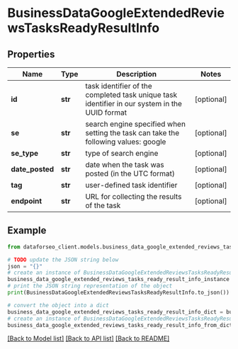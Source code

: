 # BusinessDataGoogleExtendedReviewsTasksReadyResultInfo


## Properties

Name | Type | Description | Notes
------------ | ------------- | ------------- | -------------
**id** | **str** | task identifier of the completed task unique task identifier in our system in the UUID format | [optional] 
**se** | **str** | search engine specified when setting the task can take the following values: google | [optional] 
**se_type** | **str** | type of search engine | [optional] 
**date_posted** | **str** | date when the task was posted (in the UTC format) | [optional] 
**tag** | **str** | user-defined task identifier | [optional] 
**endpoint** | **str** | URL for collecting the results of the task | [optional] 

## Example

```python
from dataforseo_client.models.business_data_google_extended_reviews_tasks_ready_result_info import BusinessDataGoogleExtendedReviewsTasksReadyResultInfo

# TODO update the JSON string below
json = "{}"
# create an instance of BusinessDataGoogleExtendedReviewsTasksReadyResultInfo from a JSON string
business_data_google_extended_reviews_tasks_ready_result_info_instance = BusinessDataGoogleExtendedReviewsTasksReadyResultInfo.from_json(json)
# print the JSON string representation of the object
print(BusinessDataGoogleExtendedReviewsTasksReadyResultInfo.to_json())

# convert the object into a dict
business_data_google_extended_reviews_tasks_ready_result_info_dict = business_data_google_extended_reviews_tasks_ready_result_info_instance.to_dict()
# create an instance of BusinessDataGoogleExtendedReviewsTasksReadyResultInfo from a dict
business_data_google_extended_reviews_tasks_ready_result_info_from_dict = BusinessDataGoogleExtendedReviewsTasksReadyResultInfo.from_dict(business_data_google_extended_reviews_tasks_ready_result_info_dict)
```
[[Back to Model list]](../README.md#documentation-for-models) [[Back to API list]](../README.md#documentation-for-api-endpoints) [[Back to README]](../README.md)


